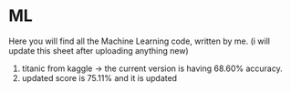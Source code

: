 # ML

Here you will find all the Machine Learning code, written by me. (i will update this sheet after uploading anything new)  
1. titanic from kaggle -> the current version is having 68.60% accuracy.
2. updated score is 75.11% and it is updated
